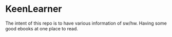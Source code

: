 # KeenLearner
The intent of this repo is to have various information of sw/hw.
Having some good ebooks at one place to read.

